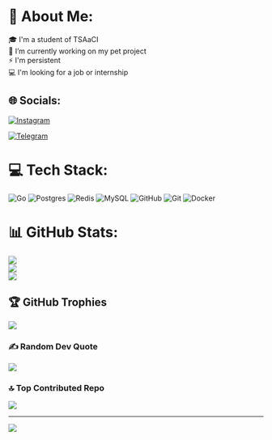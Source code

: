 # 💫 About Me:
🎓 I'm a student of TSAaCI<br>🔭 I’m currently working on my pet project<br>⚡ I'm persistent<br>💻 I'm looking for a job or internship


## 🌐 Socials:
[![Instagram](https://img.shields.io/badge/Instagram-%23E4405F.svg?logo=Instagram&logoColor=white)](t.me/umyt_a) 

[![Telegram](https://img.shields.io/badge/Telegram-%23E4405F.svg?logo=Telegram&logoColor=white)](https://instagram.com/just.umyt)

# 💻 Tech Stack:
![Go](https://img.shields.io/badge/go-%2300ADD8.svg?style=for-the-badge&logo=go&logoColor=white) ![Postgres](https://img.shields.io/badge/postgres-%23316192.svg?style=for-the-badge&logo=postgresql&logoColor=white) ![Redis](https://img.shields.io/badge/redis-%23DD0031.svg?style=for-the-badge&logo=redis&logoColor=white) ![MySQL](https://img.shields.io/badge/mysql-4479A1.svg?style=for-the-badge&logo=mysql&logoColor=white) ![GitHub](https://img.shields.io/badge/github-%23121011.svg?style=for-the-badge&logo=github&logoColor=white) ![Git](https://img.shields.io/badge/git-%23F05033.svg?style=for-the-badge&logo=git&logoColor=white) ![Docker](https://img.shields.io/badge/docker-%230db7ed.svg?style=for-the-badge&logo=docker&logoColor=white)
# 📊 GitHub Stats:
![](https://github-readme-stats.vercel.app/api?username=just-umyt&theme=dark&hide_border=false&include_all_commits=true&count_private=false)<br/>
![](https://github-readme-streak-stats.herokuapp.com/?user=just-umyt&theme=dark&hide_border=false)<br/>
![](https://github-readme-stats.vercel.app/api/top-langs/?username=just-umyt&theme=dark&hide_border=false&include_all_commits=true&count_private=false&layout=compact)

## 🏆 GitHub Trophies
![](https://github-profile-trophy.vercel.app/?username=just-umyt&theme=dark&no-frame=false&no-bg=false&margin-w=4)

### ✍️ Random Dev Quote
![](https://quotes-github-readme.vercel.app/api?type=horizontal&theme=radical)

### 🔝 Top Contributed Repo
![](https://github-contributor-stats.vercel.app/api?username=just-umyt&limit=5&theme=dark&combine_all_yearly_contributions=true)

---

[![](https://visitcount.itsvg.in/api?id=just-umyt&label=Profile%20Views&pretty=false)](https://visitcount.itsvg.in)
